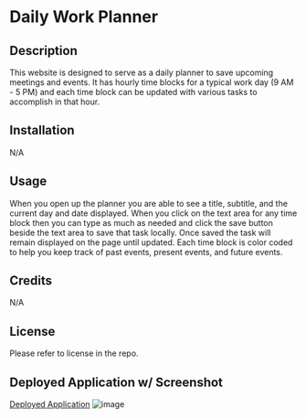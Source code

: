 # Daily Work Planner

## Description

This website is designed to serve as a daily planner to save upcoming meetings and events. It has hourly time blocks for a typical work day (9 AM - 5 PM) and each time block can be updated with various tasks to accomplish in that hour. 

## Installation

N/A

## Usage 

When you open up the planner you are able to see a title, subtitle, and the current day and date displayed. When you click on the text area for any time block then you can type as much as needed and click the save button beside the text area to save that task locally. Once saved the task will remain displayed on the page until updated. Each time block is color coded to help you keep track of past events, present events, and future events. 

## Credits 

N/A

## License 

Please refer to license in the repo. 

## Deployed Application w/ Screenshot
[Deployed Application](pbullock08.github.io/daily-planner/)
![image]()

